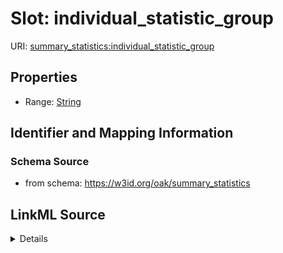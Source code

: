 # Slot: individual_statistic_group

URI: [summary_statistics:individual_statistic_group](https://w3id.org/oaklib/summary_statistics.individual_statistic_group)



<!-- no inheritance hierarchy -->






## Properties

* Range: [String](String.md)







## Identifier and Mapping Information







### Schema Source


* from schema: https://w3id.org/oak/summary_statistics




## LinkML Source

<details>
```yaml
name: individual_statistic_group
from_schema: https://w3id.org/oak/summary_statistics
rank: 1000
alias: individual_statistic_group
is_grouping_slot: true
range: string

```
</details>